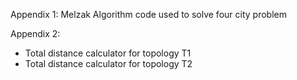 Appendix 1:
Melzak Algorithm code used to solve four city problem

Appendix 2:
- Total distance calculator for topology T1
- Total distance calculator for topology T2
